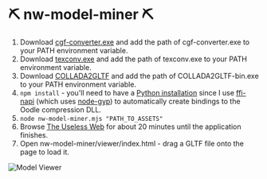 # ⛏️ nw-model-miner ⛏️

1. Download [cgf-converter.exe](https://github.com/Markemp/Cryengine-Converter/releases) and add the path of cgf-converter.exe to your PATH environment variable.
2. Download [texconv.exe](https://github.com/microsoft/DirectXTex/releases) and add the path of texconv.exe to your PATH environment variable.
3. Download [COLLADA2GLTF](https://github.com/KhronosGroup/COLLADA2GLTF/releases) and add the path of COLLADA2GLTF-bin.exe to your PATH environment variable.
4. `npm install` - you'll need to have a [Python installation](https://www.python.org/downloads/) since I use [ffi-napi](https://www.npmjs.com/package/ffi-napi) (which uses [node-gyp](https://github.com/nodejs/node-gyp)) to automatically create bindings to the Oodle compression DLL.
5. `node nw-model-miner.mjs "PATH_TO_ASSETS"`
6. Browse [The Useless Web](https://theuselessweb.com/) for about 20 minutes until the application finishes.
7. Open nw-model-miner/viewer/index.html - drag a GLTF file onto the page to load it.

![Model Viewer](https://i.imgur.com/9gmkzLZ.gif)
